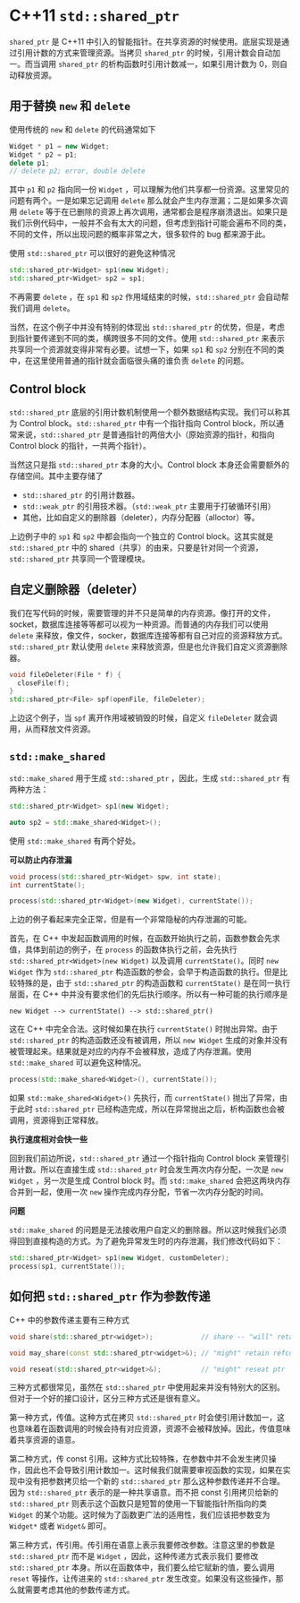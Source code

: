 # C++11 `std::shared_ptr`

`shared_ptr` 是 C++11 中引入的智能指针。在共享资源的时候使用。底层实现是通过引用计数的方式来管理资源。当拷贝 `shared_ptr` 的时候，引用计数会自动加一。而当调用 `shared_ptr` 的析构函数时引用计数减一，如果引用计数为 0，则自动释放资源。

## 用于替换 `new` 和 `delete` 

使用传统的 `new` 和 `delete` 的代码通常如下

```c++
Widget * p1 = new Widget;
Widget * p2 = p1; 
delete p1;
// delete p2; error, double delete
```

其中 `p1` 和 `p2` 指向同一份 `Widget` ，可以理解为他们共享都一份资源。这里常见的问题有两个。一是如果忘记调用 `delete` 那么就会产生内存泄漏；二是如果多次调用 `delete` 等于在已删除的资源上再次调用，通常都会是程序崩溃退出。如果只是我们示例代码中，一般并不会有太大的问题，但考虑到指针可能会遍布不同的类，不同的文件，所以出现问题的概率非常之大，很多软件的 bug 都来源于此。

使用 `std::shared_ptr` 可以很好的避免这种情况

```c++
std::shared_ptr<Widget> sp1(new Widget);
std::shared_ptr<Widget> sp2 = sp1;
```

不再需要 `delete` ，在 `sp1` 和 `sp2` 作用域结束的时候，`std::shared_ptr` 会自动帮我们调用 `delete`。

当然，在这个例子中并没有特别的体现出 `std::shared_ptr` 的优势，但是，考虑到指针要传递到不同的类，横跨很多不同的文件。使用 `std::shared_ptr` 来表示共享同一个资源就变得非常有必要。试想一下，如果 `sp1` 和 `sp2` 分别在不同的类中，在这里使用普通的指针就会面临很头痛的谁负责 `delete` 的问题。

## Control block

`std::shared_ptr` 底层的引用计数机制使用一个额外数据结构实现。我们可以称其为 Control block。`std::shared_ptr` 中有一个指针指向 Control block，所以通常来说，`std::shared_ptr` 是普通指针的两倍大小（原始资源的指针，和指向 Control block 的指针，一共两个指针）。

当然这只是指 `std::shared_ptr` 本身的大小。Control block 本身还会需要额外的存储空间。其中主要存储了

* `std::shared_ptr` 的引用计数器。
* `std::weak_ptr` 的引用技术器。（`std::weak_ptr` 主要用于打破循环引用）
* 其他，比如自定义的删除器（deleter），内存分配器（alloctor）等。

上边例子中的 `sp1` 和 `sp2` 中都会指向一个独立的 Control block。这其实就是 `std::shared_ptr` 中的 shared（共享）的由来，只要是针对同一个资源，`std::shared_ptr` 共享同一个管理模块。

## 自定义删除器（deleter）

我们在写代码的时候，需要管理的并不只是简单的内存资源。像打开的文件，socket，数据库连接等等都可以视为一种资源。而普通的内存我们可以使用 `delete` 来释放，像文件，socker，数据库连接等都有自己对应的资源释放方式。`std::shared_ptr` 默认使用 `delete` 来释放资源，但是也允许我们自定义资源删除器。

```c++
void fileDeleter(File * f) {
  closeFile(f);
}
std::shared_ptr<File> spf(openFile, fileDeleter);
```

上边这个例子，当 `spf` 离开作用域被销毁的时候，自定义 `fileDeleter` 就会调用，从而释放文件资源。

## `std::make_shared` 

`std::make_shared` 用于生成 `std::shared_ptr` ，因此，生成 `std::shared_ptr` 有两种方法：

```c++
std::shared_ptr<Widget> sp1(new Widget);

auto sp2 = std::make_shared<Widget>();
```

使用 `std::make_shared` 有两个好处。

**可以防止内存泄漏**

```c++
void process(std::shared_ptr<Widget> spw, int state);
int currentState();

process(std::shared_ptr<Widget>(new Widget), currentState());
```

上边的例子看起来完全正常，但是有一个非常隐秘的内存泄漏的可能。

首先，在 C++ 中发起函数调用的时候，在函数开始执行之前，函数参数会先求值，具体到前边的例子，在 `process` 的函数体执行之前，会先执行 `std::shared_ptr<Widget>(new Widget)` 以及调用 `currentState()`。同时 `new Widget` 作为 `std::shared_ptr` 构造函数的参会，会早于构造函数的执行。但是比较特殊的是，由于 `std::shared_ptr` 的构造函数和 `currentState()` 是在同一执行层面，在 C++ 中并没有要求他们的先后执行顺序。所以有一种可能的执行顺序是

`new Widget --> currentState() --> std::shared_ptr()`

这在 C++ 中完全合法。这时候如果在执行 `currentState()` 时抛出异常。由于 `std::shared_ptr` 的构造函数还没有被调用，所以 `new Widget` 生成的对象并没有被管理起来。结果就是对应的内存不会被释放，造成了内存泄漏。使用 `std::make_shared` 可以避免这种情况。

```c++
process(std::make_shared<Widget>(), currentState());
```

如果 `std::make_shared<Widget>()` 先执行，而 `currentState()` 抛出了异常，由于此时 `std::shared_ptr` 已经构造完成，所以在异常抛出之后，析构函数也会被调用，资源得到正常释放。

**执行速度相对会快一些**

回到我们前边所说，`std::shared_ptr` 通过一个指针指向 Control block 来管理引用计数。所以在直接生成 `std::shared_ptr` 时会发生两次内存分配，一次是 `new Widget` ，另一次是生成 Control block 时。而 `std::make_shared` 会把这两块内存合并到一起，使用一次 `new` 操作完成内存分配，节省一次内存分配的时间。

**问题**

`std::make_shared` 的问题是无法接收用户自定义的删除器。所以这时候我们必须得回到直接构造的方式。为了避免异常发生时的内存泄漏，我们修改代码如下：

```c++
std::shared_ptr<Widget> sp1(new Widget, customDeleter);
process(sp1, currentState());
```

## 如何把 `std::shared_ptr` 作为参数传递

C++ 中的参数传递主要有三种方式

```c++
void share(std::shared_ptr<widget>);            // share -- "will" retain refcount

void may_share(const std::shared_ptr<widget>&); // "might" retain refcount

void reseat(std::shared_ptr<widget>&);          // "might" reseat ptr
```

三种方式都很常见，虽然在 `std::shared_ptr` 中使用起来并没有特别大的区别。但对于一个好的接口设计，区分三种方式还是很有意义。

第一种方式，传值。这种方式在拷贝 `std::shared_ptr` 时会使引用计数加一，这也意味着在函数调用的时候会持有对应资源，资源不会被释放掉。因此，传值意味着共享资源的语意。

第二种方式，传 const 引用。这种方式比较特殊，在参数中并不会发生拷贝操作，因此也不会导致引用计数加一。这时候我们就需要审视函数的实现，如果在实现中没有把参数拷贝给一个新的 `std::shared_ptr` 那么这种参数传递并不合理。因为 `std::shared_ptr` 表示的是一种共享语意。而不把 const 引用拷贝给新的 `std::shared_ptr` 则表示这个函数只是短暂的使用一下智能指针所指向的类 `Widget` 的某个功能。这时候为了函数更广法的适用性，我们应该把参数变为 `Widget*` 或者 `Widget&` 即可。

第三种方式，传引用。传引用在语意上表示我要修改参数。注意这里的参数是 `std::shared_ptr` 而不是 `Widget` ，因此，这种传递方式表示我们 要修改 `std::shared_ptr` 本身。所以在函数体中，我们要么给它赋新的值，要么调用 `reset` 等操作，让传进来的 `std::shared_ptr` 发生改变。如果没有这些操作，那么就需要考虑其他的参数传递方式。